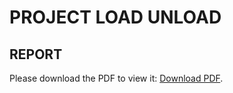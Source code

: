 # PROJECT LOAD UNLOAD

## REPORT
<p>Please download the PDF to view it: <a href="https://github.com/NiveditJain/CS323-Project/raw/master/Report/PDF.pdf">Download PDF</a>.</p>
